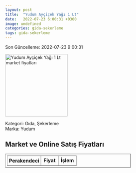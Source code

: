 ```yaml
---
layout: post
title:  "Yudum Ayçiçek Yağı 1 Lt"
date:   2022-07-23 6:00:31 +0300
image: undefined
categories: gida-sekerleme
tags: gida-sekerleme
---
```


Son Güncelleme: 2022-07-23 9:00:31

<img src="undefined" width="200" alt="Yudum Ayçiçek Yağı 1 Lt market fiyatları" />

Kategori: Gıda, Şekerleme
<br />
Marka: Yudum

<h2>Market ve Online Satış Fiyatları</h2>

<table border="1" style="padding: 5px;width:80%;">
  <tr>
    <td style="padding: 5px;"><strong>Perakendeci</strong></td>
    <td><strong>Fiyat</strong></td>
    <td><strong>İşlem</strong></td>
  </tr>
  
</table>
